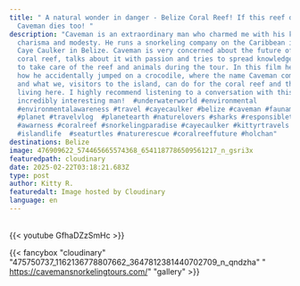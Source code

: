 ```yaml
---
title: " A natural wonder in danger - Belize Coral Reef! If this reef dies, the
  Caveman dies too! "
description: "Caveman is an extraordinary man who charmed me with his knowledge,
  charisma and modesty. He runs a snorkeling company on the Caribbean island of
  Caye Caulker in Belize. Caveman is very concerned about the future of the
  coral reef, talks about it with passion and tries to spread knowledge on how
  to take care of the reef and animals during the tour. In this film he tells us
  how he accidentally jumped on a crocodile, where the name Caveman comes from
  and what we, visitors to the island, can do for the coral reef and the animals
  living here. I highly recommend listening to a conversation with this
  incredibly interesting man!  #underwaterworld #environmental
  #environmentalawareness #travel #cayecaulker #belize #caveman #faunamarina
  #planet #travelvlog  #planetearth #naturelovers #sharks #responsibletravel
  #awarness #coralreef #snorkelingparadise #cayecaulker #kittyrtravels #kittyr
  #islandlife  #seaturtles #naturerescue #coralreeffuture #holchan"
destinations: Belize
image: 476909622_574465665574368_6541187786509561217_n_gsri3x
featuredpath: cloudinary
date: 2025-02-22T03:18:21.683Z
type: post
author: Kitty R.
featuredalt: Image hosted by Cloudinary
language: en
---
```

<br>{{< youtube GfhaDZzSmHc >}}</br>

{{< fancybox "cloudinary" "475750737_1162136778807662_3647812381440702709_n_qndzha" " https://cavemansnorkelingtours.com/" "gallery" >}}